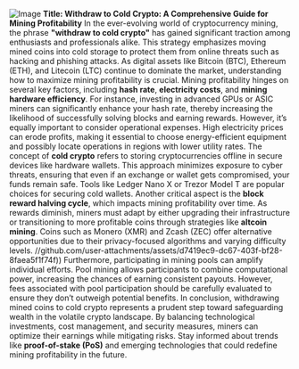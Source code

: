 
![Image](https://github.com/user-attachments/assets/d7419ec9-dc67-403f-bf28-8faea5f1f74f)
**Title: Withdraw to Cold Crypto: A Comprehensive Guide for Mining Profitability**
In the ever-evolving world of cryptocurrency mining, the phrase **"withdraw to cold crypto"** has gained significant traction among enthusiasts and professionals alike. This strategy emphasizes moving mined coins into cold storage to protect them from online threats such as hacking and phishing attacks. As digital assets like Bitcoin (BTC), Ethereum (ETH), and Litecoin (LTC) continue to dominate the market, understanding how to maximize mining profitability is crucial.
Mining profitability hinges on several key factors, including **hash rate**, **electricity costs**, and **mining hardware efficiency**. For instance, investing in advanced GPUs or ASIC miners can significantly enhance your hash rate, thereby increasing the likelihood of successfully solving blocks and earning rewards. However, it’s equally important to consider operational expenses. High electricity prices can erode profits, making it essential to choose energy-efficient equipment and possibly locate operations in regions with lower utility rates.
The concept of **cold crypto** refers to storing cryptocurrencies offline in secure devices like hardware wallets. This approach minimizes exposure to cyber threats, ensuring that even if an exchange or wallet gets compromised, your funds remain safe. Tools like Ledger Nano X or Trezor Model T are popular choices for securing cold wallets.
Another critical aspect is the **block reward halving cycle**, which impacts mining profitability over time. As rewards diminish, miners must adapt by either upgrading their infrastructure or transitioning to more profitable coins through strategies like **altcoin mining**. Coins such as Monero (XMR) and Zcash (ZEC) offer alternative opportunities due to their privacy-focused algorithms and varying difficulty levels.
 //github.com/user-attachments/assets/d7419ec9-dc67-403f-bf28-8faea5f1f74f))
Furthermore, participating in mining pools can amplify individual efforts. Pool mining allows participants to combine computational power, increasing the chances of earning consistent payouts. However, fees associated with pool participation should be carefully evaluated to ensure they don’t outweigh potential benefits.
In conclusion, withdrawing mined coins to cold crypto represents a prudent step toward safeguarding wealth in the volatile crypto landscape. By balancing technological investments, cost management, and security measures, miners can optimize their earnings while mitigating risks. Stay informed about trends like **proof-of-stake (PoS)** and emerging technologies that could redefine mining profitability in the future.
